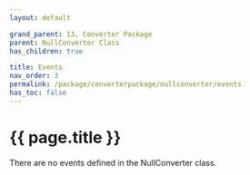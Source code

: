 ```yaml
---
layout: default

grand_parent: 13. Converter Package
parent: NullConverter Class
has_children: true

title: Events
nav_order: 3
permalink: /package/converterpackage/nullconverter/events
has_toc: false
---
```

# {{ page.title }}

There are no events defined in the NullConverter class.